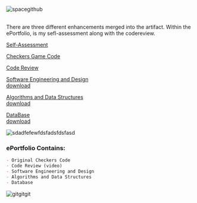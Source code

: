   

![spacegithub](https://user-images.githubusercontent.com/44255118/79651932-620eb600-8166-11ea-963f-c549c54d7695.jpg)


<br>There are three different enhancements merged into the artifact. Within the ePortfolio, is my sefl-assessment along with the codereview.</br>  

[Self-Assessment](https://github.com/marleneA07/-marlene07.github.io/blob/master/Professional_Self_Assessment.pdf)

[Checkers Game Code](https://github.com/marleneA07/-marlene07.github.io/blob/master/Checkers_Game_Code)

[Code Review](https://drive.google.com/file/d/1-bc0udAnHUpMCdDJKnXNe46bzSVxWG69/view)

[Software Engineering and Design](https://github.com/marleneA07/-marlene07.github.io/blob/master/Software_Engineering_and_Design)
<br>[download](Milestone_2_Software_Design.docx)</br>

[Algorithms and Data Structures](https://github.com/marleneA07/-marlene07.github.io/blob/master/Algorithm_and_Data_Structure)
<br>[download](Milestone_3_Marlene_Azevedo.docx)</br>

[DataBase](https://github.com/marleneA07/-marlene07.github.io/blob/master/DataBase)
<br>[download](Milestone_4_Databases.docx)
</br>



![sdadfefewfdsfadsfdsfasd](https://user-images.githubusercontent.com/44255118/79630165-e3812c80-8103-11ea-8147-a454214c8279.png)


### ePortfolio Contains:
```markdown
- Original Checkers Code
- Code Review (video)
- Software Engineering and Design
- Algorithms and Data Structures
- Database
```
![gitgitgit](https://user-images.githubusercontent.com/44255118/79629935-34902100-8102-11ea-8ee0-343fca77e24d.png)





















